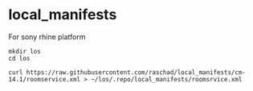# local_manifests
For sony rhine platform


    mkdir los
    cd los
    
    curl https://raw.githubusercontent.com/raschad/local_manifests/cm-14.1/roomservice.xml > ~/los/.repo/local_manifests/roomsrvice.xml

